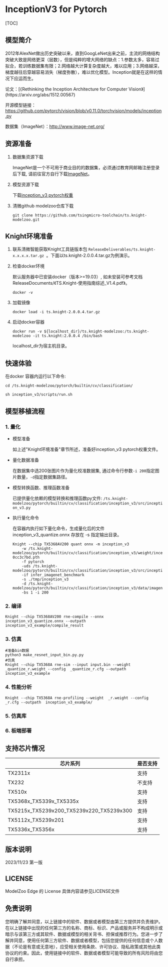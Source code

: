 # InceptionV3 for Pytorch

<!--命名规则 {model_name}-{dataset}-{framework}-->

[TOC]

## 模型简介

2012年AlexNet做出历史突破以来，直到GoogLeNet出来之前，主流的网络结构突破大致是网络更深（层数），但是纯粹的增大网络的缺点：1.参数太多，容易过拟合，若训练数据集有限；2.网络越大计算复杂度越大，难以应用；3.网络越深，梯度越往后穿越容易消失（梯度弥散），难以优化模型。Inception就是在这样的情况下应运而生。

<!--可选-->论文：[《Rethinking the Inception Architecture for Computer Vision》](https://arxiv.org/abs/1512.00567)

开源模型链接：https://github.com/pytorch/vision/blob/v0.11.0/torchvision/models/inception.py

数据集（ImageNet）：http://www.image-net.org/

## 资源准备

1. 数据集资源下载

	ImageNet是一个不可用于商业目的的数据集，必须通过教育网邮箱注册登录后下载, 请前往官方自行下载[ImageNet](http://image-net.org/)。

2. 模型资源下载

	下载[inception_v3 pytorch权重](https://download.pytorch.org/models/inception_v3_google-0cc3c7bd.pth)

3. 清微github modelzoo仓库下载

	```git clone https://github.com/tsingmicro-toolchain/ts.knight-modelzoo.git```

## Knight环境准备

1. 联系清微智能获取Knight工具链版本包 ```ReleaseDeliverables/ts.knight-x.x.x.x.tar.gz ```。下面以ts.knight-2.0.0.4.tar.gz为例演示。

2. 检查docker环境

	​默认服务器中已安装docker（版本>=19.03）, 如未安装可参考文档ReleaseDocuments/《TS.Knight-使用指南综述_V1.4.pdf》。
	
	```
	docker -v   
	```

3. 加载镜像
	
	```
	docker load -i ts.knight-2.0.0.4.tar.gz
	```

4. 启动docker容器

	```
	docker run -v ${localhost_dir}/ts.knight-modelzoo:/ts.knight-modelzoo -it ts.knight:2.0.0.4 /bin/bash
	```
	
	localhost_dir为宿主机目录。

## 快速体验

在docker 容器内运行以下命令:

```
cd /ts.knight-modelzoo/pytorch/builtin/cv/classification/
```

```
sh inception_v3/scripts/run.sh
```

## 模型移植流程

### 1. 量化

-   模型准备
	
	如上述"Knight环境准备"章节所述，准备好inception_v3 pytorch权重文件。
	

-   量化数据准备

    在数据集中选200张图片作为量化校准数据集, 通过命令行参数```-i 200```指定图片数量，```-d```指定数据集路径。

-   模型转换函数、推理函数准备
	
	已提供量化依赖的模型转换和推理函数py文件: ```/ts.knight-modelzoo/pytorch/builtin/cv/classification/inception_v3/src/inception_v3.py```

-   执行量化命令

	在容器内执行如下量化命令，生成量化后的文件 inception_v3_quantize.onnx 存放在 -s 指定输出目录。

    	Knight --chip TX5368AV200 quant onnx -m inception_v3
    		-w /ts.knight-modelzoo/pytorch/builtin/cv/classification/inception_v3/weight/inception_v3_google-0cc3c7bd.pth
    		-f pytorch 
    		-uds /ts.knight-modelzoo/pytorch/builtin/cv/classification/inception_v3/src/inception_v3.py 
    		-if infer_imagenet_benchmark 
			-s ./tmp/inception_v3 
    		-d /ts.knight-modelzoo/pytorch/builtin/cv/classification/inception_v3/data/imagenet/images/val 
    		-bs 1 -i 200


### 2. 编译


    Knight --chip TX5368AV200 rne-compile --onnx inception_v3_quantize.onnx --outpath inception_v3_example/compile_result


### 3. 仿真

    #准备bin数据
    python3 make_resnet_input_bin.py.py  
    #仿真
    Knight --chip TX5368A rne-sim --input input.bin --weight _quantize_r.weight --config  _quantize_r.cfg --outpath inception_v3_example

### 4. 性能分析

```
Knight --chip TX5368A rne-profiling --weight  _r.weight --config  _r.cfg --outpath  inception_v3_example/
```

### 5. 仿真库

### 6. 板端部署



## 支持芯片情况

| 芯片系列                                          | 是否支持 |
| ------------------------------------------------- | -------- |
| TX2311x                                           | 支持     |
| TX232                                             | 不支持   |
| TX510x                                            | 支持     |
| TX5368x_TX5339x_TX5335x                           | 支持     |
| TX5215x_TX5239x200_TX5239x220_TX5239x300          | 支持     |
| TX5112x_TX5239x201                                | 支持     |
| TX5336x_TX5356x                                   | 支持     |



## 版本说明

2023/11/23  第一版



## LICENSE

ModelZoo Edge 的 License 具体内容请参见LICENSE文件

## 免责说明

您明确了解并同意，以上链接中的软件、数据或者模型由第三方提供并负责维护。在以上链接中出现的任何第三方的名称、商标、标识、产品或服务并不构成明示或暗示与该第三方或其软件、数据或模型的相关背书、担保或推荐行为。您进一步了解并同意，使用任何第三方软件、数据或者模型，包括您提供的任何信息或个人数据（不论是有意或无意地），应受相关使用条款、许可协议、隐私政策或其他此类协议的约束。因此，使用链接中的软件、数据或者模型可能导致的所有风险将由您自行承担。



